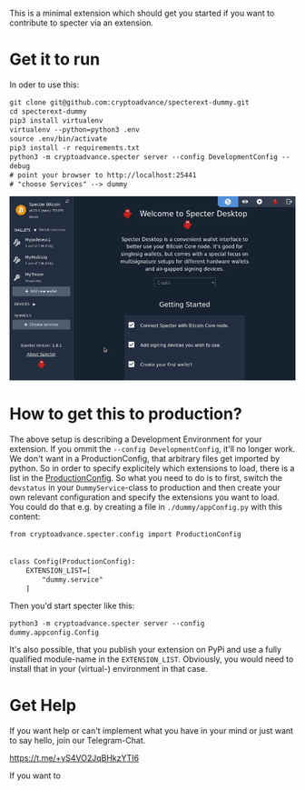 This is a minimal extension which should get you started if you want to contribute to specter via an 
extension.

# Get it to run

In oder to use this:
```
git clone git@github.com:cryptoadvance/specterext-dummy.git
cd specterext-dummy
pip3 install virtualenv
virtualenv --python=python3 .env
source .env/bin/activate
pip3 install -r requirements.txt
python3 -m cryptoadvance.specter server --config DevelopmentConfig --debug
# point your browser to http://localhost:25441
# "choose Services" --> dummy
```

![](./docs/images/dummy_service.gif)

# How to get this to production?
The above setup is describing a Development Environment for your extension. If you ommit the `--config DevelopmentConfig`, it'll no longer work. We don't want in a ProductionConfig, that arbitrary files get imported by python.
So in order to specify explicitely which extensions to load, there is a list in the [ProductionConfig](https://github.com/cryptoadvance/specter-desktop/blob/master/src/cryptoadvance/specter/config.py#L146-L150). So what you need to do is to first, switch the `devstatus` in your `DummyService`-class to production and then create your own relevant configuration and specify the extensions you want to load.
You could do that e.g. by creating a file in `./dummy/appConfig.py` with this content:
```
from cryptoadvance.specter.config import ProductionConfig


class Config(ProductionConfig):
    EXTENSION_LIST=[
        "dummy.service"
    ]
```

Then you'd start specter like this:
```
python3 -m cryptoadvance.specter server --config dummy.appconfig.Config
```

It's also possible, that you publish your extension on PyPi and use a fully qualified module-name in the `EXTENSION_LIST`. Obviously, you would need to install that in your (virtual-) environment in that case.

# Get Help

If you want help or can't implement what you have in your mind or just want to say hello, join our Telegram-Chat.

https://t.me/+yS4VO2JqBHkzYTI6

If you want to 

